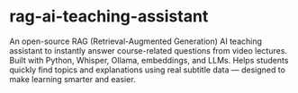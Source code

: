 # rag-ai-teaching-assistant
An open-source RAG (Retrieval-Augmented Generation) AI teaching assistant to instantly answer course-related questions from video lectures. Built with Python, Whisper, Ollama, embeddings, and LLMs. Helps students quickly find topics and explanations using real subtitle data — designed to make learning smarter and easier.
